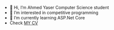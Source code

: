 - 👋 Hi, I’m Ahmed Yaser Computer Science student 
- 👀 I’m interested in competitive programming
- 🌱 I’m currently learning ASP.Net Core
- Check [MY CV](https://drive.google.com/file/d/187sEY1foR1DZEjK8YBRwDcqPhzlR2Se3/view?usp=sharing)
<!---
ahmed812003/ahmed812003 is a ✨ special ✨ repository because its `README.md` (this file) appears on your GitHub profile.
You can click the Preview link to take a look at your changes.
--->
